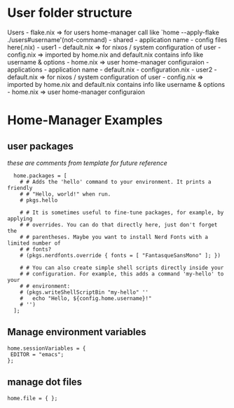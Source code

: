 # User folder structure

Users
    - flake.nix => for users home-manager call like `home --apply-flake ./users#username'(not-command)
    - shared
        - application name
            - config files here(.nix)
    - user1
        - default.nix => for nixos / system configuration of user
        - config.nix => imported by home.nix and default.nix contains info like username & options
        - home.nix => user home-manager configuraion
        - applications
            - application name
                - default.nix
                - configuration.nix
    - user2
        - default.nix => for nixos / system configuration of user
        - config.nix => imported by home.nix and default.nix contains info like username & options
        - home.nix => user home-manager configuraion


# Home-Manager Examples
## user packages
*these are comments from template for future reference*
```
  home.packages = [
    # # Adds the 'hello' command to your environment. It prints a friendly
    # # "Hello, world!" when run.
    # pkgs.hello

    # # It is sometimes useful to fine-tune packages, for example, by applying
    # # overrides. You can do that directly here, just don't forget the
    # # parentheses. Maybe you want to install Nerd Fonts with a limited number of
    # # fonts?
    # (pkgs.nerdfonts.override { fonts = [ "FantasqueSansMono" ]; })

    # # You can also create simple shell scripts directly inside your
    # # configuration. For example, this adds a command 'my-hello' to your
    # # environment:
    # (pkgs.writeShellScriptBin "my-hello" ''
    #   echo "Hello, ${config.home.username}!"
    # '')
  ];
```
## Manage environment variables
```
home.sessionVariables = {
 EDITOR = "emacs";
};
```
## manage dot files
```
home.file = { };
```